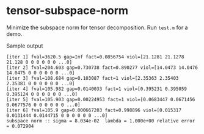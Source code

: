 # tensor-subspace-norm

Minimize the subspace norm for tensor decomposition. Run `test.m` for a demo.

Sample output
```
[iter 1] fval=3620.5 gap=Inf fact=0.0856754 viol=[21.1281 21.1278 21.128 0 0 0 0 0 0 ...0]
[iter 2] fval=204.603 gap=0.730738 fact=0.890277 viol=[14.0473 14.0476 14.0475 0 0 0 0 0 0 ...0]
[iter 3] fval=108.684 gap=0.103087 fact=1 viol=[2.35363 2.35403 2.35381 0 0 0 0 0 0 ...0]
[iter 4] fval=105.982 gap=0.0140033 fact=1 viol=[0.395231 0.395059 0.395124 0 0 0 0 0 0 ...0]
[iter 5] fval=105.903 gap=0.00224953 fact=1 viol=[0.0683447 0.0671456 0.0677576 0 0 0 0 0 0 ...0]
[iter 6] fval=105.9 gap=0.000667203 fact=0.998896 viol=[0.015317 0.0131444 0.0144715 0 0 0 0 0 0 ...0]
subspace norm :: sigma = 8.034e-02  lambda = 1.000e+00 relative error = 0.072904
```
